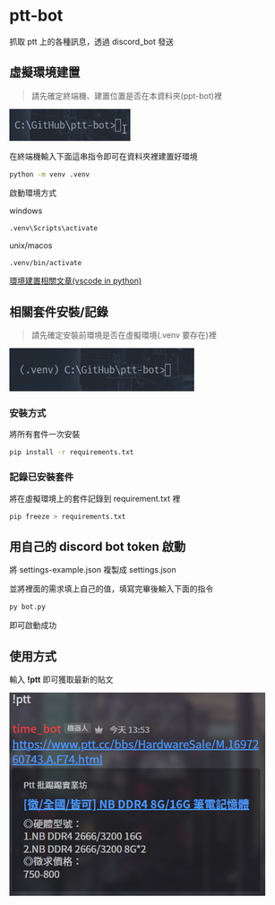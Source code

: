 # ptt-bot

 抓取 ptt 上的各種訊息，透過 discord_bot 發送

## 虛擬環境建置

> 請先確定終端機、建置位置是否在本資料夾(ppt-bot)裡

![Alt text](readme/image/image2.png)

在終端機輸入下面這串指令即可在資料夾裡建置好環境

```bash
python -m venv .venv
```

啟動環境方式

windows

```bash
.venv\Scripts\activate
```

unix/macos

```bash
.venv/bin/activate
```

[環境建置相關文章(vscode in python)](https://code.visualstudio.com/docs/python/environments)

## 相關套件安裝/記錄

> 請先確定安裝前環境是否在虛擬環境(.venv 要存在)裡

![Alt text](readme/image/image.png)

### 安裝方式

將所有套件一次安裝

```bash
pip install -r requirements.txt
```

### 記錄已安裝套件

將在虛擬環境上的套件記錄到 requirement.txt 裡

```bash
pip freeze > requirements.txt
```

## 用自己的 discord bot token 啟動

將 settings-example.json 複製成 settings.json

並將裡面的需求填上自己的值，填寫完畢後輸入下面的指令

```bash
py bot.py
```

即可啟動成功

## 使用方式

輸入 **!ptt** 即可獲取最新的貼文

![Alt text](/readme/image/image3.png)
